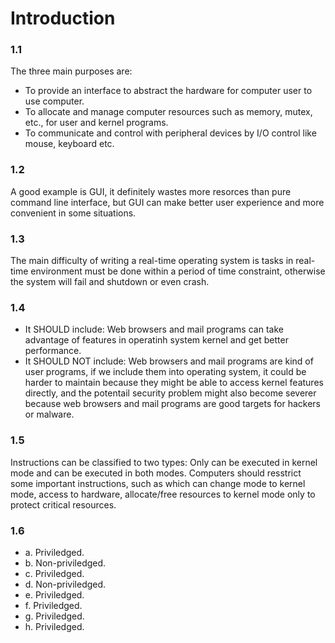 # Introduction

### 1.1
The three main purposes are:
- To provide an interface to abstract the hardware for computer user to use computer.
- To allocate and manage computer resources such as memory, mutex, etc., for user and kernel programs.
- To communicate and control with peripheral devices by I/O control like mouse, keyboard etc.

### 1.2
A good example is GUI, it definitely wastes more resorces than pure command line interface, but GUI can make better user experience and more convenient in some situations.

### 1.3
The main difficulty of writing a real-time operating system is tasks in real-time environment must be done within a period of time constraint, otherwise the system will fail and shutdown or even crash.

### 1.4
- It SHOULD include: Web browsers and mail programs can take advantage of features in operatinh system kernel and get better performance.
- It SHOULD NOT include: Web browsers and mail programs are kind of user programs, if we include them into operating system, it could be harder to maintain because they might be able to access kernel features directly, and the potentail security problem might also become severer because web browsers and mail programs are good targets for hackers or malware.

### 1.5
Instructions can be classified to two types: Only can be executed in kernel mode and can be executed in both modes. Computers should resstrict some important instructions, such as which can change mode to kernel mode, access to hardware, allocate/free resources to kernel mode only to protect critical resources.

### 1.6
- a. Priviledged.
- b. Non-priviledged.
- c. Priviledged.
- d. Non-priviledged.
- e. Priviledged.
- f. Priviledged.
- g. Priviledged.
- h. Priviledged.
